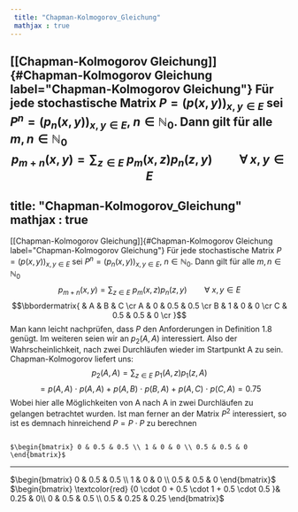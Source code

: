 ```yaml
---
 title: "Chapman-Kolmogorov_Gleichung"
 mathjax : true
---
```

[\[Chapman-Kolmogorov Gleichung\]]{#Chapman-Kolmogorov Gleichung
label="Chapman-Kolmogorov Gleichung"} Für jede stochastische Matrix
$P =(p(x,y))_{x,y \in E}$ sei $P^{n} =(p_{n}(x,y))_{x,y \in E}$,
$n \in \mathbb{N}_{0}$. Dann gilt für alle $m,n \in \mathbb{N}_{0}$
$$p_{m+n} (x,y) = \sum_{z \in E} \: p_{m}(x,z) p_{n}(z,y) \qquad \forall \: x,y \in E$$
---
 title: "Chapman-Kolmogorov_Gleichung"
 mathjax : true
---
[\[Chapman-Kolmogorov Gleichung\]]{#Chapman-Kolmogorov Gleichung
label="Chapman-Kolmogorov Gleichung"} Für jede stochastische Matrix
$P =(p(x,y))_{x,y \in E}$ sei $P^{n} =(p_{n}(x,y))_{x,y \in E}$,
$n \in \mathbb{N}_{0}$. Dann gilt für alle $m,n \in \mathbb{N}_{0}$
$$p_{m+n} (x,y) = \sum_{z \in E} \: p_{m}(x,z) p_{n}(z,y) \qquad \forall \: x,y \in E$$
$$\bbordermatrix{
  & A   & B   & C  \cr
A & 0 & 0.5 & 0.5 \cr
B & 1 & 0 & 0 \cr
C & 0.5 & 0.5 & 0  \cr
}$$ Man kann leicht nachprüfen, dass $P$ den Anforderungen in Definition
1.8 genügt. Im weiteren seien wir an $p_{2}(A,A)$ interessiert. Also der
Wahrscheinlichkeit, nach zwei Durchläufen wieder im Startpunkt A zu
sein. Chapman-Kolmogorov liefert uns:
$$p_{2} (A,A) = \sum_{z \in E} \: p_{1}(A,z) p_{1}(z,A)$$
$$= p(A,A) \: \cdot \: p(A,A) \: + \: p(A,B) \: \cdot \: p(B,A) \: + \: p(A,C) \: \cdot \: p(C,A) = 0.75$$
Wobei hier alle Möglichkeiten von A nach A in zwei Durchläufen zu
gelangen betrachtet wurden. Ist man ferner an der Matrix $P^{2}$
interessiert, so ist es demnach hinreichend $P = P \cdot P$ zu berechnen

                                                                                $\begin{bmatrix} 0 & 0.5 & 0.5 \\ 1 & 0 & 0 \\ 0.5 & 0.5 & 0 \end{bmatrix}$
  ----------------------------------------------------------------------------- ------------------------------------------------------------------------------------------
                                                                                
   $\begin{bmatrix} 0 & 0.5 & 0.5 \\ 1 & 0 & 0 \\ 0.5 & 0.5 & 0 \end{bmatrix}$  $\begin{bmatrix} \textcolor{red} {0 \cdot 0 + 0.5 \cdot 1 + 0.5 \cdot 0.5 }& 0.25 & 0\\ 
                                                                                                 0 & 0.5 & 0.5 \\ 
                                                                                                  0.5 & 0.25 & 0.25    \end{bmatrix}$
